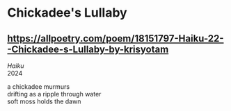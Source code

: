 # Chickadee's Lullaby
## https://allpoetry.com/poem/18151797-Haiku-22--Chickadee-s-Lullaby-by-krisyotam
_Haiku_  
2024

a chickadee murmurs  
drifting as a ripple through water  
soft moss holds the dawn
